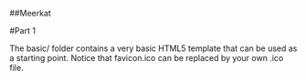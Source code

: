 ##Meerkat

#Part 1

The basic/ folder contains a very basic HTML5 template that
can be used as a starting point. Notice that favicon.ico
can be replaced by your own .ico file.
